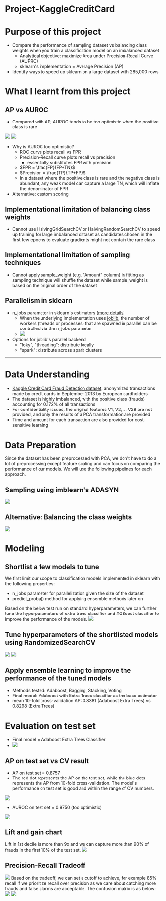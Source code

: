 # Project-KaggleCreditCard


# Purpose of this project
- Compare the performance of sampling dataset vs balancing class weights when you train a classification model on an imbalanced dataset
  - Analytical objective: maximize Area under Precision-Recall Curve (AUPRC)
  - sklearn's implementation = Average Precision (AP)
- Identify ways to speed up sklearn on a large dataset with 285,000 rows

# What I learnt from this project 
## AP vs AUROC
- Compared with AP, AUROC tends to be too optimistic when the positive class is rare
<img src="../main/data/image/2022-10-29-14-23-49.png">
<img src="../main/data/image/2022-10-29-14-23-58.png">

- Why is AUROC too optimistic?
  - ROC curve plots recall vs FPR
  - Precision-Recall curve plots recall vs precision
    - essentially substitutes FPR with precision
  - $FPR = \frac{FP}{FP+TN}$
  - $Precision = \frac{TP}{TP+FP}$
  - In a dataset where the positive class is rare and the negative class is abundant, any weak model can capture a large TN, which will inflate the denominator of FPR
- Alternative: custom scoring
  
## Implementational limitation of balancing class weights
  - Cannot use HalvingGridSearchCV or HalvingRandomSearchCV to speed up training for large imbalanced dataset as candidates chosen in the first few epochs to evaluate gradients might not contain the rare class
## Implementational limitation of sampling techniques
  - Cannot apply sample_weight (e.g. "Amount" column) in fitting as sampling technique will shuffle the dataset while sample_weight is based on the original order of the dataset
## Parallelism in sklearn
- n_jobs parameter in sklearn's estimators ([more details](https://scikit-learn.org/stable/computing/parallelism.html))
  - When the underlying implementation uses [joblib](https://joblib.readthedocs.io/en/latest/parallel.html#thread-based-parallelism-vs-process-based-parallelism), the number of workers (threads or processes) that are spawned in parallel can be controlled via the n_jobs parameter
  - <img src="../main/data/image/2022-10-29-15-46-33.png">
- Options for joblib's parallel backend 
  - "loky", "threading": distribute locally
  - "spark": distribute across spark clusters

----------------------------------


# Data Understanding
- [Kaggle Credit Card Fraud Detection dataset](https://www.kaggle.com/datasets/mlg-ulb/creditcardfraud?resource=download): anonymized transactions made by credit cards in September 2013 by European cardholders
- The dataset is highly imbalanced, with the positive class (frauds) accounting for 0.172% of all transactions
- For confidentiality issues, the original features V1, V2, ... V28 are not provided, and only the results of a PCA transformation are provided
- Time and amount for each transaction are also provided for cost-sensitive learning

# Data Preparation
Since the dataset has been preprocessed with PCA, we don't have to do a lot of preprocessing except feature scaling and can focus on comparing the performance of our models. We will use the following pipelines for each approach.
## Sampling using imblearn's ADASYN
<img src="../main/data/image/2022-10-29-12-31-56.png">

## Alternative: Balancing the class weights
<img src="../main/data/image/2022-10-29-12-33-27.png">

# Modeling
## Shortlist a few models to tune
We first limit our scope to classification models implemented in sklearn with the following properties:
- n_jobs parameter for parallelization given the size of the dataset
- predict_proba() method for applying ensemble methods later on

Based on the below test run on standard hyperparameters, we can further tune the hyperparameters of extra trees classifier and XGBoost classifier to improve the performance of the models.
<img src="../main/data/image/2022-10-29-12-43-14.png">

## Tune hyperparameters of the shortlisted models using RandomizedSearchCV

<img src="../main/data/image/2022-10-29-12-56-22.png">
<img src="../main/data/image/2022-10-29-14-23-13.png">

## Apply ensemble learning to improve the performance of the tuned models
- Methods tested: Adaboost, Bagging, Stacking, Voting
- Final model: Adaboost with Extra Trees classifier as the base estimator
- mean 10-fold cross-validation AP: 0.8381 (Adaboost Extra Trees) vs 0.8298 (Extra Trees)

# Evaluation on test set
- Final model = Adaboost Extra Trees Classifier
- <img src="../main/data/image/2022-10-29-14-29-58.png">

## AP on test set vs CV result
- AP on test set = 0.8757
- The red dot represents the AP on the test set, while the blue dots represents the AP from 10-fold cross-validation. The model's performance on test set is good and within the range of CV numbers.
<img src="../main/data/image/2022-10-29-14-31-01.png">

- AUROC on test set = 0.9750 (too optimistic)
<img src="../main/data/image/2022-10-29-14-33-33.png">

## Lift and gain chart
Lift in 1st decile is more than 9x and we can capture more than 90% of frauds in the first 10% of the test set.
<img src="../main/data/image/2022-10-29-14-34-38.png">

## Precision-Recall Tradeoff
<img src="../main/data/image/2022-10-29-14-47-10.png">
Based on the tradeoff, we can set a cutoff to achieve, for example 85% recall if we prioritize recall over precision as we care about catching more frauds and false alarms are acceptable. The confusion matrix is as below:
<img src="../main/data/image/2022-10-29-14-48-58.png"> <img src="../main/data/image/2022-10-29-14-48-43.png">


